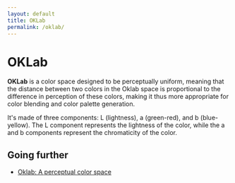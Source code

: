 ```yaml
---
layout: default
title: OKLab
permalink: /oklab/
---
```


# OKLab

**OKLab** is a color space designed to be perceptually uniform, meaning that the distance between two colors in the Oklab space is proportional to the difference in perception of these colors, making it thus more appropriate for color blending and color palette generation.

It's made of three components: L (lightness), a (green-red), and b (blue-yellow). The L component represents the lightness of the color, while the a and b components represent the chromaticity of the color.

## Going further

- [Oklab: A perceptual color space](https://bottosson.github.io/posts/oklab/)